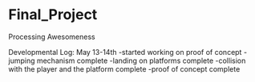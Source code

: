 # Final_Project
Processing Awesomeness

Developmental Log:
May 13-14th 
  -started working on proof of concept
  -jumping mechanism complete
  -landing on platforms complete
  -collision with the player and the platform complete
  -proof of concept complete
